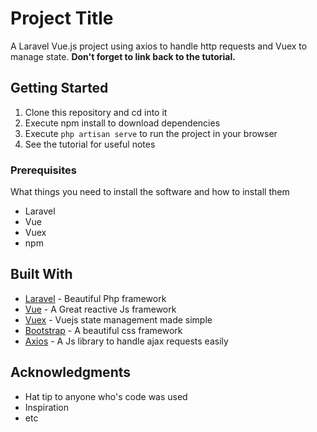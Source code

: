 # Project Title

A Laravel Vue.js project using axios to handle http requests and Vuex to manage state. **Don't forget to link back to the tutorial.**


## Getting Started

1.  Clone this repository and cd into it
2.  Execute npm install to download dependencies
3.  Execute `php artisan serve` to run the project in your browser
4.  See the tutorial for useful notes 

### Prerequisites

What things you need to install the software and how to install them

* Laravel
* Vue
* Vuex
* npm


## Built With

* [Laravel](https://laravel.com/) - Beautiful Php framework
* [Vue](https://vuejs.org/) - A Great reactive Js framework
* [Vuex](https://vuejs.org/) - Vuejs state management made simple
* [Bootstrap](https://getbootstrap.com) - A beautiful css framework
* [Axios](https://vuejs.org/) - A Js library to handle ajax requests easily

## Acknowledgments

* Hat tip to anyone who's code was used
* Inspiration
* etc
